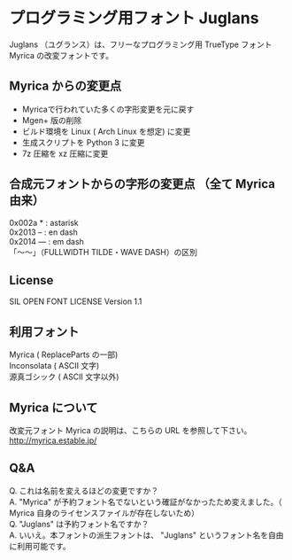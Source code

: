 # プログラミング用フォント Juglans
Juglans （ユグランス）は、フリーなプログラミング用 TrueType フォント Myrica の改変フォントです。

## Myrica からの変更点
- Myricaで行われていた多くの字形変更を元に戻す
- Mgen+ 版の削除
- ビルド環境を Linux ( Arch Linux を想定) に変更
- 生成スクリプトを Python 3 に変更
- 7z 圧縮を xz 圧縮に変更

## 合成元フォントからの字形の変更点 （全て Myrica 由来）
0x002a * : astarisk  
0x2013 – : en dash  
0x2014 — : em dash  
「～〜」（FULLWIDTH TILDE・WAVE DASH）の区別  

## License
SIL OPEN FONT LICENSE Version 1.1

## 利用フォント
Myrica ( ReplaceParts の一部)  
Inconsolata ( ASCII 文字)  
源真ゴシック ( ASCII 文字以外)

## Myrica について
改変元フォント Myrica の説明は、こちらの URL を参照して下さい。  
http://myrica.estable.jp/

## Q&A
Q. これは名前を変えるほどの変更ですか？  
A. "Myrica" が予約フォント名でないという確証がなかったため変えました。（ Myrica 自身のライセンスファイルが存在しないため）  
Q. "Juglans" は予約フォント名ですか？  
A. いいえ。本フォントの派生フォントは、 "Juglans" というフォント名を自由に利用可能です。  